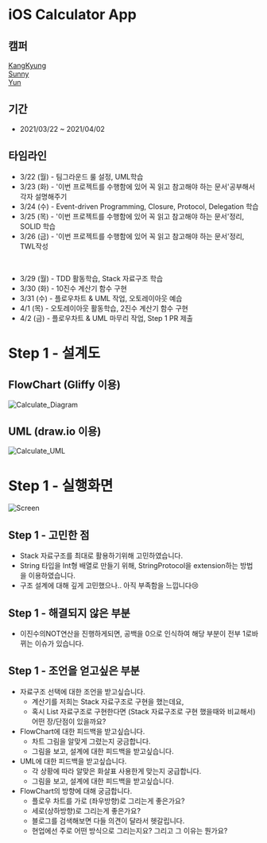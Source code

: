 # iOS Calculator App

## 캠퍼
[KangKyung](https://github.com/KangKyung)<br>
[Sunny](https://github.com/unme88)<br>
[Yun](https://github.com/blanche37)

## 기간
- 2021/03/22 ~ 2021/04/02

## 타임라인
- 3/22 (월) - 팀그라운드 룰 설정, UML학습
- 3/23 (화) - '이번 프로젝트를 수행함에 있어 꼭 읽고 참고해야 하는 문서'공부해서 각자 설명해주기
- 3/24 (수) - Event-driven Programming, Closure, Protocol, Delegation 학습
- 3/25 (목) - '이번 프로젝트를 수행함에 있어 꼭 읽고 참고해야 하는 문서'정리, SOLID 학습
- 3/26 (금) - '이번 프로젝트를 수행함에 있어 꼭 읽고 참고해야 하는 문서'정리, TWL작성

<br>

- 3/29 (월) - TDD 활동학습, Stack 자료구조 학습
- 3/30 (화) - 10진수 계산기 함수 구현
- 3/31 (수) - 플로우차트 & UML 작업, 오토레이아웃 예습
- 4/1 (목) - 오토레이아웃 활동학습, 2진수 계산기 함수 구현
- 4/2 (금) - 플로우차트 & UML 마무리 작업, Step 1 PR 제출

# Step 1 - 설계도
## FlowChart (Gliffy 이용)
![Calculate_Diagram](https://user-images.githubusercontent.com/38858863/113371735-043ca380-93a2-11eb-8a89-8244f0fed24a.png)

## UML (draw.io 이용)
![Calculate_UML](https://cdn.discordapp.com/attachments/823385681975443457/827386421472002078/unknown.png)

# Step 1 - 실행화면
![Screen](https://cdn.discordapp.com/attachments/823385681975443457/827386880936902666/unknown.png)

## Step 1 - 고민한 점
- Stack 자료구조를 최대로 활용하기위해 고민하였습니다.
- String 타입을 Int형 배열로 만들기 위해, StringProtocol을 extension하는 방법을 이용하였습니다.
- 구조 설계에 대해 깊게 고민했으나.. 아직 부족함을 느낍니다:cry:

## Step 1 - 해결되지 않은 부분
- 이진수의NOT연산을 진행하게되면, 공백을 0으로 인식하여 해당 부분이 전부 1로바뀌는 이슈가 있습니다.

## Step 1 - 조언을 얻고싶은 부분
- 자료구조 선택에 대한 조언을 받고싶습니다.
    - 계산기를 저희는 Stack 자료구조로 구현을 했는데요,
    - 혹시 List 자료구조로 구현한다면 (Stack 자료구조로 구현 했을때와 비교해서) 어떤 장/단점이 있을까요?
- FlowChart에 대한 피드백을 받고싶습니다.
    - 차트 그림을 알맞게 그렸는지 궁금합니다.
    - 그림을 보고, 설계에 대한 피드백을 받고싶습니다.
- UML에 대한 피드백을 받고싶습니다.
    - 각 상황에 따라 알맞은 화살표 사용한게 맞는지 궁급합니다.
    - 그림을 보고, 설계에 대한 피드백을 받고싶습니다.
- FlowChart의 방향에 대해 궁금합니다.
    - 플로우 차트를 가로 (좌우방향)로 그리는게 좋은가요?
    - 세로(상하방향)로 그리는게 좋은가요?
    - 블로그를 검색해보면 다들 의견이 달라서 헷갈립니다.
    - 현업에선 주로 어떤 방식으로 그리는지요? 그리고 그 이유는 뭔가요?

